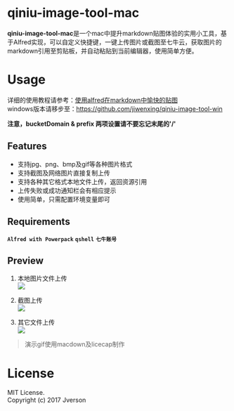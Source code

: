 # qiniu-image-tool-mac
**qiniu-image-tool-mac**是一个mac中提升markdown贴图体验的实用小工具，基于Alfred实现，可以自定义快捷键，一键上传图片或截图至七牛云，获取图片的markdown引用至剪贴板，并自动粘贴到当前编辑器，使用简单方便。

# Usage
详细的使用教程请参考：[使用alfred在markdown中愉快的贴图](http://jverson.com/2017/04/28/alfred-qiniu-upload/)     
windows版本请移步至：https://github.com/jiwenxing/qiniu-image-tool-win

**注意，bucketDomain & prefix 两项设置请不要忘记末尾的'/'**

## Features
- 支持jpg、png、bmp及gif等各种图片格式
- 支持截图及网络图片直接复制上传
- 支持各种其它格式本地文件上传，返回资源引用
- 上传失败或成功通知栏会有相应提示
- 使用简单，只需配置环境变量即可

## Requirements
**`Alfred with Powerpack`** **`qshell`** **`七牛账号`**

## Preview
1. 本地图片文件上传 <br/>
![](https://raw.githubusercontent.com/jiwenxing/qiniu-image-tool/master/res/local.gif)

2. 截图上传  <br/>
![](https://github.com/jiwenxing/qiniu-image-tool/blob/master/res/paste.gif?raw=true)

3. 其它文件上传  <br/>
![](https://raw.githubusercontent.com/jiwenxing/qiniu-image-tool/master/res/file.gif)


> 演示gif使用macdown及licecap制作


# License
MIT License.     
Copyright (c) 2017 Jverson






